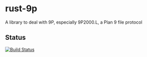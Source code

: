 rust-9p
=====

A library to deal with 9P, especially 9P2000.L, a Plan 9 file protocol

## Status
[![Build Status](https://travis-ci.org/pfpacket/rust-9p.svg?branch=master)](https://travis-ci.org/pfpacket/rust-9p)
